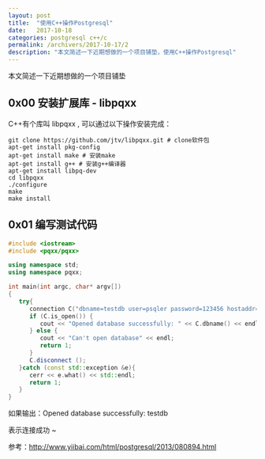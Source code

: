 ```yaml
---
layout: post
title:  "使用C++操作Postgresql"
date:   2017-10-18
categories: postgresql c++/c
permalink: /archivers/2017-10-17/2
description: "本文简述一下近期想做的一个项目铺垫，使用C++操作Postgresql"
---
```

本文简述一下近期想做的一个项目铺垫
<!--more-->
## 0x00 安装扩展库 - libpqxx

C++有个库叫 libpqxx , 可以通过以下操作安装完成：

```
git clone https://github.com/jtv/libpqxx.git # clone软件包
apt-get install pkg-config
apt-get install make # 安装make
apt-get install g++ # 安装g++编译器
apt-get install libpq-dev
cd libpqxx
./configure
make
make install
```

## 0x01 编写测试代码

```c++
#include <iostream>
#include <pqxx/pqxx> 

using namespace std;
using namespace pqxx;

int main(int argc, char* argv[])
{
   try{
      connection C("dbname=testdb user=psqler password=123456 hostaddr=127.0.0.1 port=5432");
      if (C.is_open()) {
         cout << "Opened database successfully: " << C.dbname() << endl;
      } else {
         cout << "Can't open database" << endl;
         return 1;
      }
      C.disconnect ();
   }catch (const std::exception &e){
      cerr << e.what() << std::endl;
      return 1;
   }
}
```

如果输出：Opened database successfully: testdb

表示连接成功 ~

参考：http://www.yiibai.com/html/postgresql/2013/080894.html



